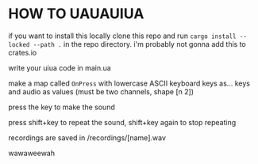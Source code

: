 # HOW TO UAUAUIUA

if you want to install this locally clone this repo and run `cargo install --locked --path .` in the repo directory. i'm probably not gonna add this to crates.io

write your uiua code in main.ua

make a map called `OnPress` with lowercase ASCII keyboard keys as... keys and audio as values (must be two channels, shape [n 2])

press the key to make the sound

press shift+key to repeat the sound, shift+key again to stop repeating

recordings are saved in /recordings/[name].wav

wawaweewah
